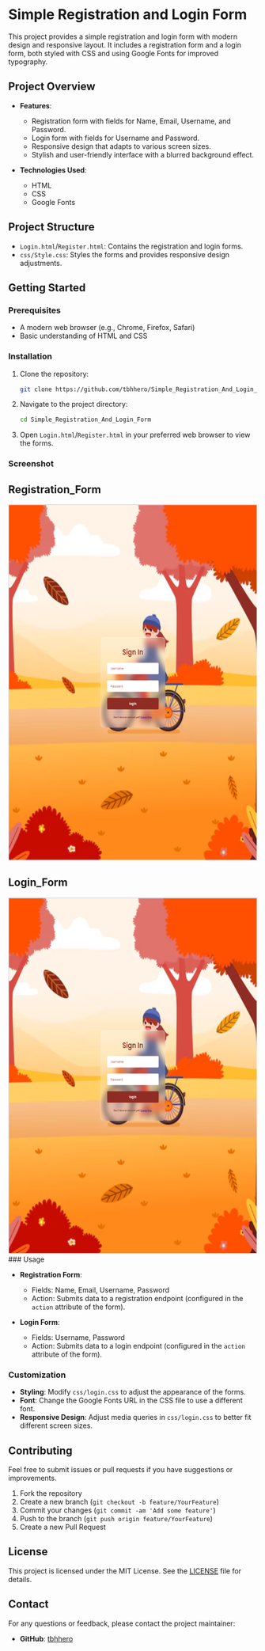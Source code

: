 # Simple Registration and Login Form

This project provides a simple registration and login form with modern design and responsive layout. It includes a registration form and a login form, both styled with CSS and using Google Fonts for improved typography.

## Project Overview

- **Features**:
  - Registration form with fields for Name, Email, Username, and Password.
  - Login form with fields for Username and Password.
  - Responsive design that adapts to various screen sizes.
  - Stylish and user-friendly interface with a blurred background effect.

- **Technologies Used**:
  - HTML
  - CSS
  - Google Fonts

## Project Structure

- `Login.html`/`Register.html`: Contains the registration and login forms.
- `css/Style.css`: Styles the forms and provides responsive design adjustments.

## Getting Started

### Prerequisites

- A modern web browser (e.g., Chrome, Firefox, Safari)
- Basic understanding of HTML and CSS

### Installation

1. Clone the repository:

   ```bash
   git clone https://github.com/tbhhero/Simple_Registration_And_Login_Form.git
   ```

2. Navigate to the project directory:

   ```bash
   cd Simple_Registration_And_Login_Form
   ```

3. Open `Login.html`/`Register.html` in your preferred web browser to view the forms.

### Screenshot
## Registration_Form

<img src="screenshot/screenshot1.png" alt="Screenshot" height="720">

## Login_Form

<img src="screenshot/screenshot1.png" alt="Screenshot" height="720">
### Usage

- **Registration Form**: 
  - Fields: Name, Email, Username, Password
  - Action: Submits data to a registration endpoint (configured in the `action` attribute of the form).

- **Login Form**: 
  - Fields: Username, Password
  - Action: Submits data to a login endpoint (configured in the `action` attribute of the form).

### Customization

- **Styling**: Modify `css/login.css` to adjust the appearance of the forms.
- **Font**: Change the Google Fonts URL in the CSS file to use a different font.
- **Responsive Design**: Adjust media queries in `css/login.css` to better fit different screen sizes.

## Contributing

Feel free to submit issues or pull requests if you have suggestions or improvements. 

1. Fork the repository
2. Create a new branch (`git checkout -b feature/YourFeature`)
3. Commit your changes (`git commit -am 'Add some feature'`)
4. Push to the branch (`git push origin feature/YourFeature`)
5. Create a new Pull Request

## License

This project is licensed under the MIT License. See the [LICENSE](LICENSE) file for details.

## Contact

For any questions or feedback, please contact the project maintainer:

- **GitHub**: [tbhhero](https://github.com/tbhhero)

